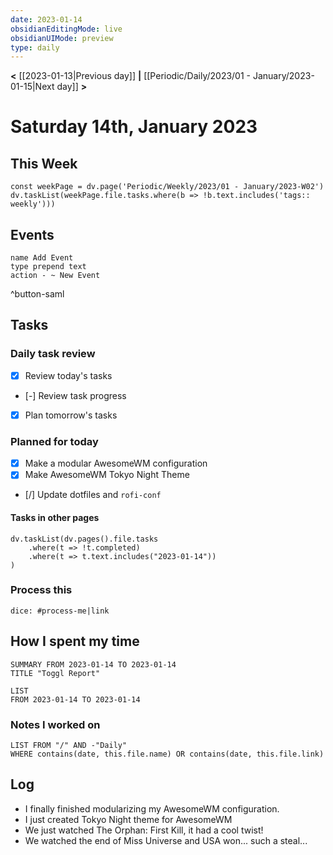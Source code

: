 ```yaml
---
date: 2023-01-14
obsidianEditingMode: live
obsidianUIMode: preview
type: daily
---
```


**<** [[2023-01-13|Previous day]] **|** [[Periodic/Daily/2023/01 - January/2023-01-15|Next day]] **>**

# Saturday 14th, January 2023

## This Week

```dataviewjs
const weekPage = dv.page('Periodic/Weekly/2023/01 - January/2023-W02')
dv.taskList(weekPage.file.tasks.where(b => !b.text.includes('tags:: weekly')))
```

## Events
```button
name Add Event
type prepend text
action - ~ New Event
```
^button-saml

## Tasks

### Daily task review
- [x] Review today's tasks
- [-] Review task progress
- [x] Plan tomorrow's tasks

### Planned for today
- [x] Make a modular AwesomeWM configuration
- [x] Make AwesomeWM Tokyo Night Theme
- [/] Update dotfiles and `rofi-conf`

#### Tasks in other pages
```dataviewjs
dv.taskList(dv.pages().file.tasks
	.where(t => !t.completed)
	.where(t => t.text.includes("2023-01-14"))
)
```

### Process this
`dice: #process-me|link`

## How I spent my time

```toggl
SUMMARY FROM 2023-01-14 TO 2023-01-14
TITLE "Toggl Report"
```

```toggl
LIST
FROM 2023-01-14 TO 2023-01-14
```

### Notes I worked on

```dataview
LIST FROM "/" AND -"Daily"
WHERE contains(date, this.file.name) OR contains(date, this.file.link)
```

## Log

- I finally finished modularizing my AwesomeWM configuration.
- I just created Tokyo Night theme for AwesomeWM
- We just watched The Orphan: First Kill, it had a cool twist!
- We watched the end of Miss Universe and USA won... such a steal...